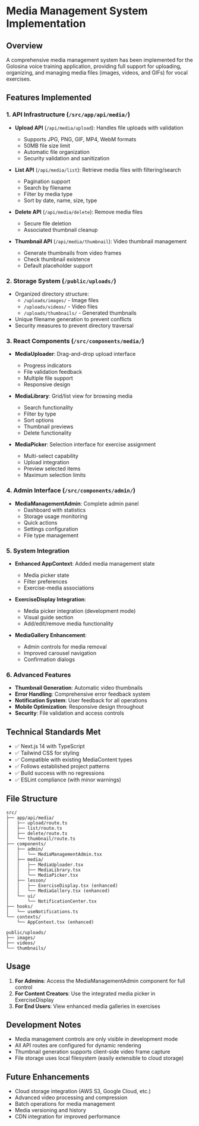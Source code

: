 # Media Management System Implementation

## Overview
A comprehensive media management system has been implemented for the Golosina voice training application, providing full support for uploading, organizing, and managing media files (images, videos, and GIFs) for vocal exercises.

## Features Implemented

### 1. API Infrastructure (`/src/app/api/media/`)
- **Upload API** (`/api/media/upload`): Handles file uploads with validation
  - Supports JPG, PNG, GIF, MP4, WebM formats
  - 50MB file size limit
  - Automatic file organization
  - Security validation and sanitization
  
- **List API** (`/api/media/list`): Retrieve media files with filtering/search
  - Pagination support
  - Search by filename
  - Filter by media type
  - Sort by date, name, size, type
  
- **Delete API** (`/api/media/delete`): Remove media files
  - Secure file deletion
  - Associated thumbnail cleanup
  
- **Thumbnail API** (`/api/media/thumbnail`): Video thumbnail management
  - Generate thumbnails from video frames
  - Check thumbnail existence
  - Default placeholder support

### 2. Storage System (`/public/uploads/`)
- Organized directory structure:
  - `/uploads/images/` - Image files
  - `/uploads/videos/` - Video files  
  - `/uploads/thumbnails/` - Generated thumbnails
- Unique filename generation to prevent conflicts
- Security measures to prevent directory traversal

### 3. React Components (`/src/components/media/`)
- **MediaUploader**: Drag-and-drop upload interface
  - Progress indicators
  - File validation feedback
  - Multiple file support
  - Responsive design
  
- **MediaLibrary**: Grid/list view for browsing media
  - Search functionality
  - Filter by type
  - Sort options
  - Thumbnail previews
  - Delete functionality
  
- **MediaPicker**: Selection interface for exercise assignment
  - Multi-select capability
  - Upload integration
  - Preview selected items
  - Maximum selection limits

### 4. Admin Interface (`/src/components/admin/`)
- **MediaManagementAdmin**: Complete admin panel
  - Dashboard with statistics
  - Storage usage monitoring
  - Quick actions
  - Settings configuration
  - File type management

### 5. System Integration
- **Enhanced AppContext**: Added media management state
  - Media picker state
  - Filter preferences
  - Exercise-media associations
  
- **ExerciseDisplay Integration**: 
  - Media picker integration (development mode)
  - Visual guide section
  - Add/edit/remove media functionality
  
- **MediaGallery Enhancement**:
  - Admin controls for media removal
  - Improved carousel navigation
  - Confirmation dialogs

### 6. Advanced Features
- **Thumbnail Generation**: Automatic video thumbnails
- **Error Handling**: Comprehensive error feedback system
- **Notification System**: User feedback for all operations
- **Mobile Optimization**: Responsive design throughout
- **Security**: File validation and access controls

## Technical Standards Met
- ✅ Next.js 14 with TypeScript
- ✅ Tailwind CSS for styling  
- ✅ Compatible with existing MediaContent types
- ✅ Follows established project patterns
- ✅ Build success with no regressions
- ✅ ESLint compliance (with minor warnings)

## File Structure
```
src/
├── app/api/media/
│   ├── upload/route.ts
│   ├── list/route.ts
│   ├── delete/route.ts
│   └── thumbnail/route.ts
├── components/
│   ├── admin/
│   │   └── MediaManagementAdmin.tsx
│   ├── media/
│   │   ├── MediaUploader.tsx
│   │   ├── MediaLibrary.tsx
│   │   └── MediaPicker.tsx
│   ├── lesson/
│   │   ├── ExerciseDisplay.tsx (enhanced)
│   │   └── MediaGallery.tsx (enhanced)
│   └── ui/
│       └── NotificationCenter.tsx
├── hooks/
│   └── useNotifications.ts
└── contexts/
    └── AppContext.tsx (enhanced)

public/uploads/
├── images/
├── videos/
└── thumbnails/
```

## Usage
1. **For Admins**: Access the MediaManagementAdmin component for full control
2. **For Content Creators**: Use the integrated media picker in ExerciseDisplay
3. **For End Users**: View enhanced media galleries in exercises

## Development Notes
- Media management controls are only visible in development mode
- All API routes are configured for dynamic rendering
- Thumbnail generation supports client-side video frame capture
- File storage uses local filesystem (easily extensible to cloud storage)

## Future Enhancements
- Cloud storage integration (AWS S3, Google Cloud, etc.)
- Advanced video processing and compression
- Batch operations for media management
- Media versioning and history
- CDN integration for improved performance
